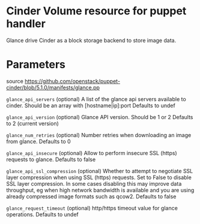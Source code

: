 # Cinder Volume resource for puppet handler

Glance drive Cinder as a block storage backend to store image data.

# Parameters

source https://github.com/openstack/puppet-cinder/blob/5.1.0/manifests/glance.pp

 ``glance_api_servers``
   (optional) A list of the glance api servers available to cinder.
   Should be an array with [hostname|ip]:port
   Defaults to undef

 ``glance_api_version``
   (optional) Glance API version.
   Should be 1 or 2
   Defaults to 2 (current version)

 ``glance_num_retries``
   (optional) Number retries when downloading an image from glance.
   Defaults to 0

 ``glance_api_insecure``
   (optional) Allow to perform insecure SSL (https) requests to glance.
   Defaults to false

 ``glance_api_ssl_compression``
   (optional) Whether to attempt to negotiate SSL layer compression when
   using SSL (https) requests. Set to False to disable SSL
   layer compression. In some cases disabling this may improve
   data throughput, eg when high network bandwidth is available
   and you are using already compressed image formats such as qcow2.
   Defaults to false

 ``glance_request_timeout``
   (optional) http/https timeout value for glance operations.
   Defaults to undef